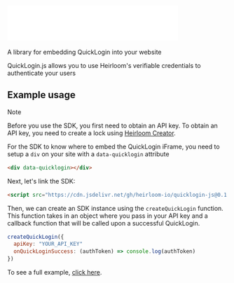 <img src="./quicklogin-logo.svg" width="390" height="80" alt="QuickLogin">

A library for embedding QuickLogin into your website

QuickLogin.js allows you to use Heirloom's verifiable credentials to authenticate your users

## Example usage

> [!NOTE]
> Before you use the SDK, you first need to obtain an API key. To obtain an API key, you need to create a lock using [Heirloom Creator](https://creator.heirloom.io).

For the SDK to know where to embed the QuickLogin iFrame, you need to setup a `div` on your site with a `data-quicklogin` attribute

```html
<div data-quicklogin></div>
```

Next, let's link the SDK:

```html
<script src="https://cdn.jsdelivr.net/gh/heirloom-io/quicklogin-js@0.1.0/dist/quicklogin.js">
```

Then, we can create an SDK instance using the `createQuickLogin` function. This function takes in an object where you pass in your API key and a callback function that will be called upon a successful QuickLogin.

```js
createQuickLogin({
  apiKey: "YOUR_API_KEY"
  onQuickLoginSuccess: (authToken) => console.log(authToken)
})
```

To see a full example, [click here](/examples/quicklogin.html).
